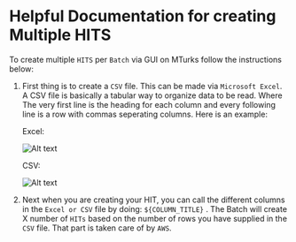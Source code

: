 # Helpful Documentation for creating Multiple HITS

To create multiple ```HITS``` per ```Batch``` via GUI on MTurks follow the instructions below:

  1. First thing is to create a ```CSV``` file. This can be made via ```Microsoft Excel```. A CSV file is basically a tabular way to 
      organize data to be read. Where The very first line is the heading for each column and every following line is a row with commas
      seperating columns. Here is an example:
      
      Excel:
      
      ![Alt text](https://user-images.githubusercontent.com/25187819/28840157-186f4ee2-76c4-11e7-9f72-f8a83792d00e.png "WorkFlow")
      
      CSV:
      
      ![Alt text](https://user-images.githubusercontent.com/25187819/28840297-882e43d2-76c4-11e7-870a-3ccc63bf5d84.png "WorkFlow")
      
      
  2. Next when you are creating your HIT, you can call the different columns in the ```Excel or CSV``` file by doing:               ```${COLUMN_TITLE}``` . The Batch will create X number of ```HITs``` based on the number of rows you have supplied in the ```CSV``` file. That part is taken care of by ```AWS```.

